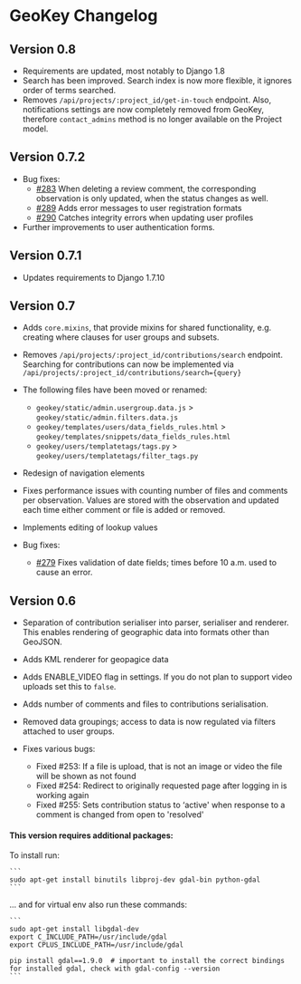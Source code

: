 # GeoKey Changelog

## Version 0.8

- Requirements are updated, most notably to Django 1.8
- Search has been improved. Search index is now more flexible, it ignores order of terms searched.
- Removes `/api/projects/:project_id/get-in-touch` endpoint. Also, notifications settings are now completely removed from GeoKey, therefore `contact_admins` method is no longer available on the Project model.

## Version 0.7.2

- Bug fixes:
    - [#283](https://github.com/ExCiteS/geokey/issues/283) When deleting a review comment, the corresponding observation is only updated, when the status changes as well.
    - [#289](https://github.com/ExCiteS/geokey/issues/289) Adds error messages to user registration formats
    - [#290](https://github.com/ExCiteS/geokey/issues/290) Catches integrity errors when updating user profiles
- Further improvements to user authentication forms.

## Version 0.7.1

- Updates requirements to Django 1.7.10

## Version 0.7

- Adds `core.mixins`, that provide mixins for shared functionality, e.g. creating where clauses for user groups and subsets.
- Removes `/api/projects/:project_id/contributions/search` endpoint. Searching for contributions can now be implemented via `/api/projects/:project_id/contributions/search={query}`

- The following files have been moved or renamed:
    - `geokey/static/admin.usergroup.data.js` > `geokey/static/admin.filters.data.js`
    - `geokey/templates/users/data_fields_rules.html` > `geokey/templates/snippets/data_fields_rules.html`
    - `geokey/users/templatetags/tags.py` > `geokey/users/templatetags/filter_tags.py`

- Redesign of navigation elements
- Fixes performance issues with counting number of files and comments per observation. Values are stored with the observation and updated each time either comment or file is added or removed.
- Implements editing of lookup values
- Bug fixes:
    - [#279](https://github.com/ExCiteS/geokey/issues/279) Fixes validation of date fields; times before 10 a.m. used to cause an error.

## Version 0.6

- Separation of contribution serialiser into parser, serialiser and renderer. This enables rendering of geographic data into formats other than GeoJSON.
- Adds KML renderer for geopagice data
- Adds ENABLE_VIDEO flag in settings. If you do not plan to support video uploads set this to `false`.
- Adds number of comments and files to contributions serialisation.
- Removed data groupings; access to data is now regulated via filters attached to user groups.
- Fixes various bugs:

    - Fixed #253: If a file is upload, that is not an image or video the file will be shown as not found
    - Fixed #254: Redirect to originally requested page after logging in is working again
    - Fixed #255: Sets contribution status to ‘active' when response to a comment is changed from open to 'resolved'

#### This version requires additional packages:

To install run:

    ```
    sudo apt-get install binutils libproj-dev gdal-bin python-gdal
    ```

... and for virtual env also run these commands:

    ```
    sudo apt-get install libgdal-dev
    export C_INCLUDE_PATH=/usr/include/gdal
    export CPLUS_INCLUDE_PATH=/usr/include/gdal

    pip install gdal==1.9.0  # important to install the correct bindings for installed gdal, check with gdal-config --version
    ```
